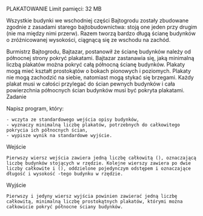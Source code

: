 PLAKATOWANIE 
Limit pamięci: 32 MB

Wszystkie budynki we wschodniej części Bajtogrodu zostały zbudowane zgodnie z zasadami starego bajtobudownictwa: stoją one jeden przy drugim (nie ma między nimi przerw). Razem tworzą bardzo długą ścianę budynków o zróżnicowanej wysokości, ciągnącą się ze wschodu na zachód.

Burmistrz Bajtogrodu, Bajtazar, postanowił że ścianę budynków należy od północnej strony pokryć plakatami. Bajtazar zastanawia się, jaką minimalną liczbą plakatów można pokryć całą północną ścianę budynków. Plakaty mogą mieć kształt prostokątów o bokach pionowych i poziomych. Plakaty nie mogą zachodzić na siebie, natomiast mogą stykać się brzegami. Każdy plakat musi w całości przylegać do ścian pewnych budynków i cała powierzchnia północnych ścian budynków musi być pokryta plakatami.
Zadanie

Napisz program, który:

    - wczyta ze standardowego wejścia opisy budynków,
    - wyznaczy minimalną liczbę plakatów, potrzebnych do całkowitego pokrycia ich północnych ścian,
    - wypisze wynik na standardowe wyjście.

Wejście

    Pierwszy wiersz wejścia zawiera jedną liczbę całkowitą (), oznaczającą liczbę budynków stojących w rzędzie. Kolejne wierszy zawiera po dwie liczby całkowite i (), oddzielone pojedynczym odstępem i oznaczające długość i wysokość -tego budynku w rzędzie.
Wyjście

    Pierwszy i jedyny wiersz wyjścia powinien zawierać jedną liczbę całkowitą, minimalną liczbę prostokątnych plakatów, którymi można całkowicie pokryć północne ściany budynków.
